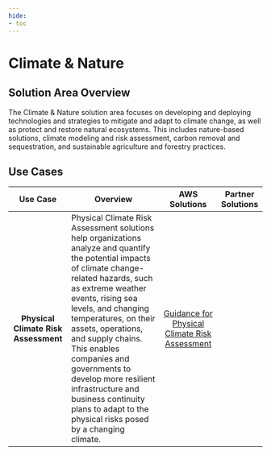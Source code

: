 ```yaml
---
hide:
- toc
---
```


# Climate & Nature

## Solution Area Overview

The Climate & Nature solution area focuses on developing and deploying technologies and strategies to mitigate and adapt to climate change, as well as protect and restore natural ecosystems. This includes nature-based solutions, climate modeling and risk assessment, carbon removal and sequestration, and sustainable agriculture and forestry practices.

## Use Cases

| Use Case | Overview | AWS Solutions | Partner Solutions |
| :---: | --- | :---: | :---: |
| **Physical Climate Risk Assessment** | Physical Climate Risk Assessment solutions help organizations analyze and quantify the potential impacts of climate change-related hazards, such as extreme weather events, rising sea levels, and changing temperatures, on their assets, operations, and supply chains. This enables companies and governments to develop more resilient infrastructure and business continuity plans to adapt to the physical risks posed by a changing climate. | [Guidance for Physical Climate Risk Assessment](https://aws.amazon.com/solutions/guidance/physical-climate-risk-assessment-on-aws/?did=sl_card&trk=sl_card) | |